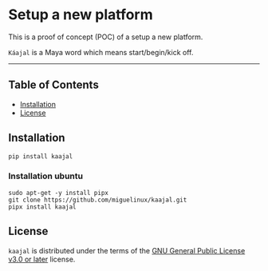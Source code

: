 # Setup a new platform

This is a proof of concept (POC) of a setup a new platform.

`Káajal` is a Maya word which means start/begin/kick off.

-----

## Table of Contents

- [Installation](#installation)
- [License](#license)

## Installation

```console
pip install kaajal
```

### Installation ubuntu

```console
sudo apt-get -y install pipx
git clone https://github.com/miguelinux/kaajal.git
pipx install kaajal
```

## License

`kaajal` is distributed under the terms of the
[GNU General Public License v3.0 or later](https://spdx.org/licenses/GPL-3.0-or-later.html) license.
